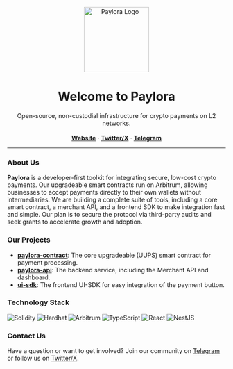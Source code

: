 <p align="center">
  <img src="https://paylora-org.s3.eu-central-1.amazonaws.com/logo/paylora_logo.jpeg" alt="Paylora Logo" width="150">
</p>

<h1 align="center">Welcome to Paylora</h1>

<p align="center">
  Open-source, non-custodial infrastructure for crypto payments on L2 networks.
  <br />
  <br />
  <a href="https://paylora.org"><strong>Website</strong></a>
  ·
  <a href="https://twitter.com/paylora_org"><strong>Twitter/X</strong></a>
  ·
  <a href="https://t.me/paylora_org"><strong>Telegram</strong></a>
</p>

---

### **About Us**

**Paylora** is a developer-first toolkit for integrating secure, low-cost crypto payments. Our upgradeable smart contracts run on Arbitrum, allowing businesses to accept payments directly to their own wallets without intermediaries. We are building a complete suite of tools, including a core smart contract, a merchant API, and a frontend SDK to make integration fast and simple. Our plan is to secure the protocol via third-party audits and seek grants to accelerate growth and adoption.

### **Our Projects**

* **[paylora-contract](https://github.com/paylora-org/paylora-contract)**: The core upgradeable (UUPS) smart contract for payment processing.
* **[paylora-api](https://github.com/paylora-org/paylora-api)**: The backend service, including the Merchant API and dashboard.
* **[ui-sdk](https://github.com/paylora-org/ui-sdk)**: The frontend UI-SDK for easy integration of the payment button.

### **Technology Stack**

![Solidity](https://img.shields.io/badge/Solidity-%23363636.svg?style=for-the-badge&logo=solidity&logoColor=white)
![Hardhat](https://img.shields.io/badge/Hardhat-yellow?style=for-the-badge&logo=hardhat&logoColor=white)
![Arbitrum](https://img.shields.io/badge/Arbitrum-28A0F0?style=for-the-badge&logo=arbitrum&logoColor=white)
![TypeScript](https://img.shields.io/badge/TypeScript-3178C6?style=for-the-badge&logo=typescript&logoColor=white)
![React](https://img.shields.io/badge/React-20232A?style=for-the-badge&logo=react&logoColor=61DAFB)
![NestJS](https://img.shields.io/badge/NestJS-E0234E?style=for-the-badge&logo=nestjs&logoColor=white)

### **Contact Us**

Have a question or want to get involved? Join our community on [Telegram](https://t.me/paylora_org) or follow us on [Twitter/X](https://twitter.com/paylora_org).
